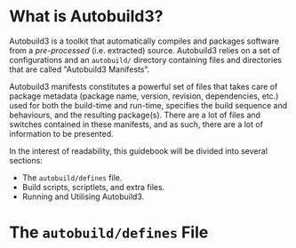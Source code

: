 <!-- TITLE: Autobuild3 -->
<!-- SUBTITLE: A Multi-Backend Packaging Toolkit -->

# What is Autobuild3?

Autobuild3 is a toolkit that automatically compiles and packages software from a *pre-processed* (i.e. extracted) source. Autobuild3 relies on a set of configurations and an `autobuild/` directory containing files and directories that are called "Autobuild3 Manifests". 

Autobuild3 manifests constitutes a powerful set of files that takes care of package metadata (package name, version, revision, dependencies, etc.) used for both the build-time and run-time, specifies the build sequence and behaviours, and the resulting package(s). There are a lot of files and switches contained in these manifests, and as such, there are a lot of information to be presented.

In the interest of readability, this guidebook will be divided into several sections:

- The `autobuild/defines` file.
- Build scripts, scriptlets, and extra files.
- Running and Utilising Autobuild3.

# The `autobuild/defines` File